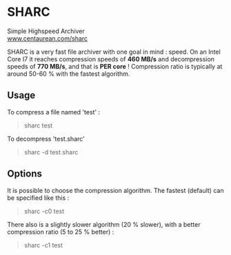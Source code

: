 SHARC
======

Simple Highspeed Archiver<br/><a href="http://www.centaurean.com/sharc">www.centaurean.com/sharc</a>

SHARC is a very fast file archiver with one goal in mind : speed.
On an Intel Core I7 it reaches compression speeds of <b>460 MB/s</b> and decompression speeds of <b>770 MB/s</b>, and that is <b>PER core</b> !
Compression ratio is typically at around 50-60 % with the fastest algorithm.

Usage
------

To compress a file named 'test' :
> sharc test

To decompress 'test.sharc'
> sharc -d test.sharc

Options
--------

It is possible to choose the compression algorithm. The fastest (default) can be specified like this :
> sharc -c0 test

There also is a slightly slower algorithm (20 % slower), with a better compression ratio (5 to 25 % better) :
> sharc -c1 test
